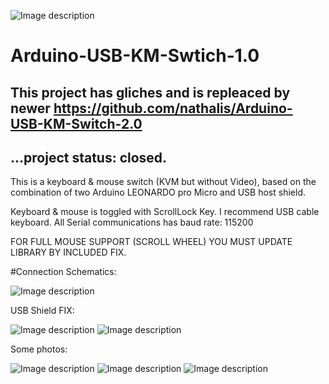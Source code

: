 
![Image description](https://github.com/nathalis/Arduino-USB-KM-Swtich/raw/master/KM_switch_icon.png?raw=true)

# Arduino-USB-KM-Swtich-1.0

## This project has gliches and is repleaced by newer https://github.com/nathalis/Arduino-USB-KM-Switch-2.0

## ...project status: closed.

This is a keyboard & mouse switch (KVM but without Video), based on the combination of two Arduino LEONARDO pro Micro and USB host shield.

Keyboard & mouse is toggled with ScrollLock Key. I recommend USB cable keyboard. All Serial communications has baud rate: 115200

FOR FULL MOUSE SUPPORT (SCROLL WHEEL) YOU MUST UPDATE LIBRARY BY INCLUDED FIX.

#Connection Schematics:

![Image description](https://github.com/nathalis/Arduino-USB-KM-Swtich/raw/master/schematic.png?raw=true)

USB Shield FIX:

![Image description](https://github.com/nathalis/Arduino-USB-KM-Swtich/raw/master/image_R0yRZCbReE.jpg?raw=true)
![Image description](https://github.com/nathalis/Arduino-USB-KM-Swtich/raw/master/usbhost_mini_micro_H3erAvbC0a.png?raw=true)

Some photos:

![Image description](https://github.com/nathalis/Arduino-USB-KM-Swtich/raw/master/1.jpg?raw=true)
![Image description](https://github.com/nathalis/Arduino-USB-KM-Swtich/raw/master/2.jpg?raw=true)
![Image description](https://github.com/nathalis/Arduino-USB-KM-Swtich/raw/master/3.jpg?raw=true)




